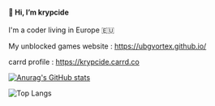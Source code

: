 #### 👋 Hi, I’m krypcide

I'm a coder living in Europe 🇪🇺

My unblocked games website : https://ubgvortex.github.io/

carrd profile : https://krypcide.carrd.co

[![Anurag's GitHub stats](https://github-readme-stats.vercel.app/api?username=ubgvortex&rank_icon=github)](https://github.com/anuraghazra/github-readme-stats)

![Top Langs](https://github-readme-stats.vercel.app/api/top-langs/?username=ubgvortex&layout=compact)
